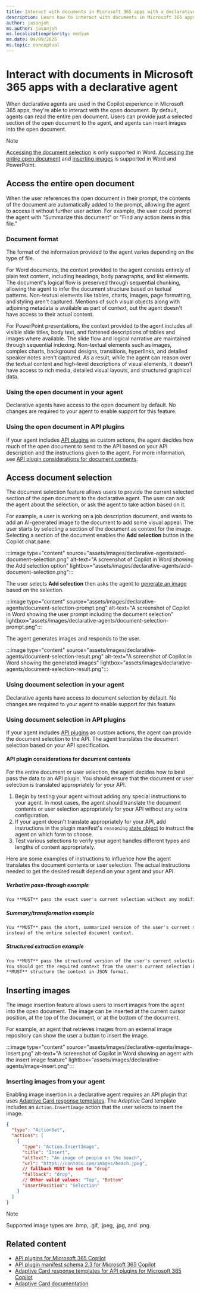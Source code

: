 ```yaml
---
title: Interact with documents in Microsoft 365 apps with a declarative agent
description: Learn how to interact with documents in Microsoft 365 apps with a declarative agent
author: jasonjoh
ms.author: jasonjoh
ms.localizationpriority: medium
ms.date: 04/09/2025
ms.topic: conceptual
---
```


# Interact with documents in Microsoft 365 apps with a declarative agent

When declarative agents are used in the Copilot experience in Microsoft 365 apps, they're able to interact with the open document. By default, agents can read the entire pen document. Users can provide just a selected section of the open document to the agent, and agents can insert images into the open document.

> [!NOTE]
> [Accessing the document selection](#access-document-selection) is only supported in Word. [Accessing the entire open document](#access-the-entire-open-document) and [inserting images](#inserting-images) is supported in Word and PowerPoint.

## Access the entire open document

When the user references the open document in their prompt, the contents of the document are automatically added to the prompt, allowing the agent to access it without further user action. For example, the user could prompt the agent with "Summarize this document" or "Find any action items in this file."

### Document format

The format of the information provided to the agent varies depending on the type of file.

For Word documents, the context provided to the agent consists entirely of plain text content, including headings, body paragraphs, and list elements. The document's logical flow is preserved through sequential chunking, allowing the agent to infer the document structure based on textual patterns. Non-textual elements like tables, charts, images, page formatting, and styling aren't captured. Mentions of such visual objects along with adjoining metadata is available as part of context, but the agent doesn't have access to their actual content.

For PowerPoint presentations, the context provided to the agent includes all visible slide titles, body text, and flattened descriptions of tables and images where available. The slide flow and logical narrative are maintained through sequential indexing. Non-textual elements such as images, complex charts, background designs, transitions, hyperlinks, and detailed speaker notes aren't captured. As a result, while the agent can reason over the textual content and high-level descriptions of visual elements, it doesn't have access to rich media, detailed visual layouts, and structured graphical data.

### Using the open document in your agent

Declarative agents have access to the open document by default. No changes are required to your agent to enable support for this feature.

### Using the open document in API plugins

If your agent includes [API plugins](overview-api-plugins.md) as custom actions, the agent decides how much of the open document to send to the API based on your API description and the instructions given to the agent. For more information, see [API plugin considerations for document contents](#api-plugin-considerations-for-document-contents).

## Access document selection

The document selection feature allows users to provide the current selected section of the open document to the declarative agent. The user can ask the agent about the selection, or ask the agent to take action based on it.

For example, a user is working on a job description document, and wants to add an AI-generated image to the document to add some visual appeal. The user starts by selecting a section of the document as context for the image. Selecting a section of the document enables the **Add selection** button in the Copilot chat pane.

:::image type="content" source="assets/images/declarative-agents/add-document-selection.png" alt-text="A screenshot of Copilot in Word showing the Add selection option" lightbox="assets/images/declarative-agents/add-document-selection.png":::

The user selects **Add selection** then asks the agent to [generate an image](image-generator.md) based on the selection.

:::image type="content" source="assets/images/declarative-agents/document-selection-prompt.png" alt-text="A screenshot of Copilot in Word showing the user prompt including the document selection" lightbox="assets/images/declarative-agents/document-selection-prompt.png":::

The agent generates images and responds to the user.

:::image type="content" source="assets/images/declarative-agents/document-selection-result.png" alt-text="A screenshot of Copilot in Word showing the generated images" lightbox="assets/images/declarative-agents/document-selection-result.png":::

### Using document selection in your agent

Declarative agents have access to document selection by default. No changes are required to your agent to enable support for this feature.

### Using document selection in API plugins

If your agent includes [API plugins](overview-api-plugins.md) as custom actions, the agent can provide the document selection to the API. The agent translates the document selection based on your API specification.

#### API plugin considerations for document contents

For the entire document or user selection, the agent decides how to best pass the data to an API plugin. You should ensure that the document or user selection is translated appropriately for your API.

1. Begin by testing your agent without adding any special instructions to your agent. In most cases, the agent should translate the document contents or user selection appropriately for your API without any extra configuration.
1. If your agent doesn't translate appropriately for your API, add instructions in the plugin manifest's `reasoning` [state object](api-plugin-manifest-2.3.md#state-object) to instruct the agent on which form to choose.
1. Test various selections to verify your agent handles different types and lengths of content appropriately.

Here are some examples of instructions to influence how the agent translates the document contents or user selection. The actual instructions needed to get the desired result depend on your agent and your API.

##### Verbatim pass-through example

```md
You **MUST** pass the exact user's current selection without any modifications as part of the `text` param.
```

##### Summary/transformation example

```md
You **MUST** pass the short, summarized version of the user's current selection as `prompt`
instead of the entire selected document context.
```

##### Structured extraction example

```md
You **MUST** pass the structured version of the user's current selection as part of the `data` param.
You should get the required context from the user's current selection based on the user's query and
**MUST** structure the context in JSON format.
```

## Inserting images

The image insertion feature allows users to insert images from the agent into the open document. The image can be inserted at the current cursor position, at the top of the document, or at the bottom of the document.

For example, an agent that retrieves images from an external image repository can show the user a button to insert the image.

:::image type="content" source="assets/images/declarative-agents/image-insert.png" alt-text="A screenshot of Copilot in Word showing an agent with the insert image feature" lightbox="assets/images/declarative-agents/image-insert.png":::

### Inserting images from your agent

Enabling image insertion in a declarative agent requires an API plugin that uses [Adaptive Card response templates](api-plugin-adaptive-cards.md). The Adaptive Card template includes an `Action.InsertImage` action that the user selects to insert the image.

```json
{
  "type": "ActionSet",
  "actions": [
    {
      "type": "Action.InsertImage",
      "title": "Insert",
      "altText": "An image of people on the beach",
      "url": "https://contoso.com/images/beach.jpeg",
      // fallback MUST be set to "drop"
      "fallback": "drop",
      // Other valid values: "Top", "Bottom"
      "insertPosition": "Selection"
    }
  ]
}
```

> [!NOTE]
> Supported image types are .bmp, .gif, .jpeg, .jpg, and .png.

## Related content

- [API plugins for Microsoft 365 Copilot](overview-api-plugins.md)
- [API plugin manifest schema 2.3 for Microsoft 365 Copilot](api-plugin-manifest-2.3.md)
- [Adaptive Card response templates for API plugins for Microsoft 365 Copilot](api-plugin-adaptive-cards.md)
- [Adaptive Card documentation](https://adaptivecards.microsoft.com)
